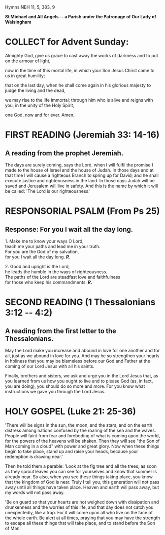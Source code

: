 Hymns NEH 11, 5, 383, 9

**St Michael and All Angels -- a Parish under the Patronage of Our Lady
of Walsingham**

# COLLECT for Advent Sunday:

Almighty God, give us grace to cast away the works of darkness and to
put on the armour of light,

now in the time of this mortal life, in which your Son Jesus Christ came
to us in great humility;

that on the last day, when he shall come again in his glorious majesty
to judge the living and the dead,

we may rise to the life immortal; through him who is alive and reigns
with you, in the unity of the Holy Spirit,

one God, now and for ever. Amen.

# FIRST READING (Jeremiah 33: 14-16)

## A reading from the prophet Jeremiah.

The days are surely coming, says the Lord, when I will fulfil the
promise I made to the house of Israel and the house of Judah. In those
days and at that time I will cause a righteous Branch to spring up for
David; and he shall execute justice and righteousness in the land. In
those days Judah will be saved and Jerusalem will live in safety. And
this is the name by which it will be called: 'The Lord is our
righteousness.'

# RESPONSORIAL PSALM (From Ps 25)

## Response: For you I wait all the day long.

1\. Make me to know your ways O Lord,\
teach me your paths and lead me in your truth.\
For you are the God of my salvation,\
for you I wait all the day long. ***R.***

2\. Good and upright is the Lord,\
he leads the humble in the ways of righteousness.\
The paths of the Lord are steadfast love and faithfulness\
for those who keep his commandments. ***R.***

# SECOND READING (1 Thessalonians 3:12 -- 4:2)

## A reading from the first letter to the Thessalonians.

May the Lord make you increase and abound in love for one another and
for all, just as we abound in love for you. And may he so strengthen
your hearts in holiness that you may be blameless before our God and
Father at the coming of our Lord Jesus with all his saints.

Finally, brothers and sisters, we ask and urge you in the Lord Jesus
that, as you learned from us how you ought to live and to please God
(as, in fact, you are doing), you should do so more and more. For you
know what instructions we gave you through the Lord Jesus.

# HOLY GOSPEL (Luke 21: 25-36)

'There will be signs in the sun, the moon, and the stars, and on the
earth distress among nations confused by the roaring of the sea and the
waves. People will faint from fear and foreboding of what is coming upon
the world, for the powers of the heavens will be shaken. Then they will
see "the Son of Man coming in a cloud" with power and great glory. Now
when these things begin to take place, stand up and raise your heads,
because your redemption is drawing near.'

Then he told them a parable: 'Look at the fig tree and all the trees; as
soon as they sprout leaves you can see for yourselves and know that
summer is already near. So also, when you see these things taking place,
you know that the kingdom of God is near. Truly I tell you, this
generation will not pass away until all things have taken place. Heaven
and earth will pass away, but my words will not pass away.

'Be on guard so that your hearts are not weighed down with dissipation
and drunkenness and the worries of this life, and that day does not
catch you unexpectedly, like a trap. For it will come upon all who live
on the face of the whole earth. Be alert at all times, praying that you
may have the strength to escape all these things that will take place,
and to stand before the Son of Man.'

